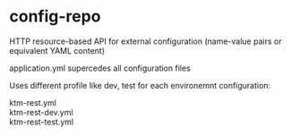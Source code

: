 # config-repo

HTTP resource-based API for external configuration (name-value pairs or equivalent YAML content)

application.yml supercedes all configuration files

Uses different profile like dev, test for each environemnt configuration:

ktm-rest.yml</br>
ktm-rest-dev.yml</br>
ktm-rest-test.yml</br>
